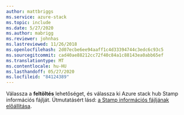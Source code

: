 ```yaml
---
author: mattbriggs
ms.service: azure-stack
ms.topic: include
ms.date: 5/27/2020
ms.author: mabrigg
ms.reviewer: johnhas
ms.lastreviewed: 11/26/2018
ms.openlocfilehash: 2d07ecbe6ee94aaff1c4d33394744c3edc6c93c5
ms.sourcegitcommit: cad40ae88212cc72f40c84a1c88143ea0abb65ef
ms.translationtype: MT
ms.contentlocale: hu-HU
ms.lasthandoff: 05/27/2020
ms.locfileid: "84124389"
---
```

Válassza a **feltöltés** lehetőséget, és válassza ki Azure stack hub Stamp információs fájlját. Útmutatásért lásd: [a Stamp információs fájljának előállítása](../azure-stack-vaas-parameters.md#generate-the-stamp-information-file).